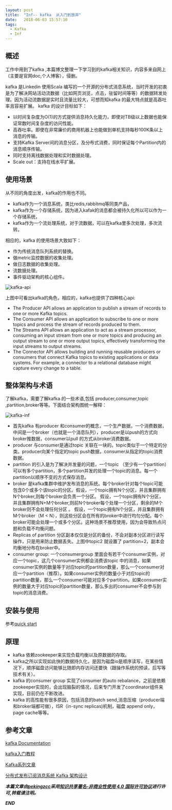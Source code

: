 ```yaml
---
layout: post
title:  "Inf-- kafka  从入门到放弃"
date:   2018-06-03 15:57:10
tags: 
  - Kafka
  - Inf
---
```



## 概述

工作中用到了kafka ,本篇博文整理一下学习到的kafka相关知识，内容多来自网上（主要是官网doc,个人博客），侵删。 

kafka 是Linkedin 使用Scala 编写的一个开源的分布式消息系统，当时开发的初衷是为了解决网站活动流数据（比如网页浏览，点击，驻留时间等等）的数据转发处理。因为活动流数据是实时且流量比较大，可想而知kafka 的最大特点就是高吞吐率且容易扩展。
kafka 的设计目标如下：

- 以时间复杂度为O(1)的方式提供消息持久化能力，即使对TB级以上数据也能保证常数时间复杂度的访问性能。
- 高吞吐率。即使在非常廉价的商用机器上也能做到单机支持每秒100K条以上消息的传输。
- 支持Kafka Server间的消息分区，及分布式消费，同时保证每个Partition内的消息顺序传输。
- 同时支持离线数据处理和实时数据处理。
- Scale out：支持在线水平扩展。

## 使用场景

从不同的角度出发，kafka的作用也不同。

- kafka作为一个消息系统，类比redis,rabbitmq等同类产品，
- kafka作为一个存储系统，因为进入kafak的消息都会被持久化所以可以作为一个存储系统，
- kafka作为一个流处理系统，对于流数据，可以在kafka里多次处理，多次流转。

相应的，kafka 的使用场景大致如下：

- 作为传统消息队列系统的替换。
- 做metric监控数据的收集处理。
- 做日志数据的收集处理。
- 流数据处理。
- 事件驱动架构的核心组件。 


![kafka-api](https://raw.githubusercontent.com/zhangchenchen/zhangchenchen.github.io/hexo/images/2018-06-04kafka-api.png)

上图中可看出kafka的角色，相应的，kafka也提供了四种核心api:
- The Producer API allows an application to publish a stream of records to one or more Kafka topics.
- The Consumer API allows an application to subscribe to one or more topics and process the stream of records produced to them.
- The Streams API allows an application to act as a stream processor, consuming an input stream from one or more topics and producing an output stream to one or more output topics, effectively transforming the input streams to output streams.
- The Connector API allows building and running reusable producers or consumers that connect Kafka topics to existing applications or data systems. For example, a connector to a relational database might capture every change to a table.


## 整体架构与术语

了解kafka，需要了解kafka  的一些术语,包括 producer,consumer,topic ,partition,broker等等。下面结合架构图统一解释：

![kafka-inf](https://raw.githubusercontent.com/zhangchenchen/zhangchenchen.github.io/hexo/images/2018-06-04-kafka-infra.png)

- 首先kafka 有producer 和consumer的概念，一个生产数据，一个消费数据，中间是一个broker（也就是一个消息队列），producer是以push的方式向broker推数据，consumer以pull 的方式从broker消费数据。
- producer 与consumer是通过topic 关联在一块的。topic类似于一个特定的分类。producer向某个指定的topic push数据，consumer从指定的topic消费数据。
- partition 的引入是为了解决并发量的问题，一个topic （至少有一个partition）可以有多个partition，多个partition并发的处理一个topic的消息。每一个partition以顺序不变的方式保存消息。
- broker  是kafka集群中维护发布消息的系统。每个broker针对每个topic可能包含0个或多个该topic的分区。假设，一个topic拥有N个分区，并且集群拥有N个broker,则每个broker会负责一个分区。 假设，一个topic拥有N个分区，并且集群拥有N+M个broker,则前N个broker每个处理一个分区，剩余的M个broker则不会处理任何分区 。 假设，一个topic拥有N个分区，并且集群拥有M个broker（M < N），则这些分区会在所有的broker中进行均匀分配。每个broker可能会处理一个或多个分区。这种场景不推荐使用，因为会导致热点问题和负载不均衡问题。
- Replicas of partition 分区副本仅仅是分区的备份，不会对副本分区进行读写操作，只是用来防止数据丢失。上图中topic2 就设置了 partition=2，副本会均衡地分布在broker中。
- consumer group: 一个consumergroup 里面会有若干个consumer实例，对应一个topic，这几个consumer实例都会消费该topic 中的消息，如果consumer实例的数量等于对应topic的partition数量，那么一个consumer对应一个partition（推荐）。如果consumer实例的数量小于对应topic的partition数量，那么一个consumer可能对应多个partition。如果consumer实例的数量大于对应topic的partition数量，那么多出的consumer不会参与到topic的消息消费。



## 安装与使用

参考[quick start](https://kafka.apache.org/quickstart)


## 原理

- kafka 依赖zookeeper来实现负载均衡以及原数据的存取。
- kafka之所以实现如此快的数据持久化，是因为磁盘io是顺序读写，在某些情况下，顺序磁盘访问能够比随即内存访问还要快（跟操作系统的预读，后写等技术有关）。
- kafka 的consumer group 实现了consumer 的auto rebalance，之前是依赖zookeeper实现的，会出现脑裂的情况，后来专门开发了coordinator组件来实现，目前仍在不断改进。
- kafka 的高性能有很多原因，包括消息的batch send,消息压缩（producer端和broker端都可做），ISR（in-sync replicas)机制，磁盘 append only，page cache等等。



## 参考文章

[kafka Documentation](https://kafka.apache.org/documentation/#uses_logs)

[kafka入门教程](https://leokongwq.github.io/2017/02/06/mq-kafka-tutorial.html#)

[Kafka系列文章](http://www.jasongj.com/2015/03/10/KafkaColumn1/)

[分布式发布订阅消息系统 Kafka 架构设计](https://www.oschina.net/translate/kafka-design)


***本篇文章由[pekingzcc](https://zhangchenchen.github.io/)采用[知识共享署名-非商业性使用 4.0 国际许可协议](https://creativecommons.org/licenses/by-nc-sa/4.0/)进行许可,转载请注明。***


 ***END***